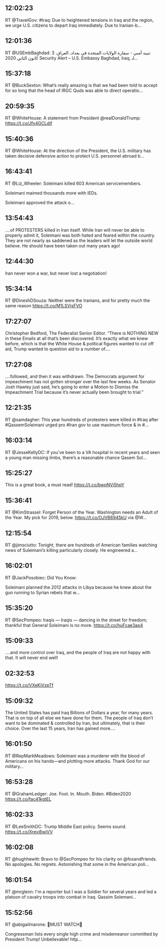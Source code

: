 ## 12:02:23
RT @TravelGov: #Iraq: Due to heightened tensions in Iraq and the region, we urge U.S. citizens to depart Iraq immediately. Due to Iranian-b…
## 12:01:36
RT @USEmbBaghdad: تنبيه أمني - سفارة الولايات المتحدة في بغداد، العراق، 3 كانون الثاني  2020
Security Alert – U.S. Embassy Baghdad, Iraq, J…
## 15:37:18
RT @BuckSexton: What’s really amazing is that we had been told to accept for so long that the head of IRGC Quds was able to direct operatio…
## 20:59:35
RT @WhiteHouse: A statement from President @realDonaldTrump: https://t.co/Jfy4GCLdif
## 15:40:36
RT @WhiteHouse: At the direction of the President, the U.S. military has taken decisive defensive action to protect U.S. personnel abroad b…
## 16:43:41
RT @Liz_Wheeler: Soleimani killed 603 American servicemembers.

Soleimani maimed thousands more with IEDs.

Soleimani approved the attack o…
## 13:54:43
....of PROTESTERS killed in Iran itself. While Iran will never be able to properly admit it, Soleimani was both hated and feared within the country. They are not nearly as saddened as the leaders will let the outside world believe. He should have been taken out many years ago!
## 12:44:30
Iran never won a war, but never lost a negotiation!
## 15:34:14
RT @DineshDSouza: Neither were the Iranians, and for pretty much the same reason https://t.co/M1LSVjsFVO
## 17:27:07
Christopher Bedford, The Federalist Senior Editor. “There is NOTHING NEW in these Emails at all that’s been discovered. It’s exactly what we knew before, which is that the White House &amp; political figures wanted to cut off aid, Trump wanted to question aid to a number of....
## 17:27:08
....followed, and then it was withdrawn. The Democrats argument for impeachment has not gotten stronger over the last few weeks. As Senator Josh Hawley just said, he’s going to enter a Motion to Dismiss the Impeachment Trial because it’s never actually been brought to trial.”
## 12:21:35
RT @samdagher: This year hundreds of protesters were killed in #Iraq after #QassemSoleimani urged pro #Iran gov to use maximum force &amp; in #…
## 16:03:14
RT @JesseKellyDC: If you’ve been to a VA hospital in recent years and seen a young man missing limbs, there’s a reasonable chance Qasem Sol…
## 15:25:27
This is a great book, a must read! https://t.co/bwpNVi5hpY
## 15:36:41
RT @KimStrassel: Forget Person of the Year. Washington needs an Adult of the Year. My pick for 2019, below.  https://t.co/OJVB6945kU via @W…
## 12:15:54
RT @jimsciutto: Tonight, there are hundreds of American families watching news of Suleimani’s killing particularly closely. He engineered a…
## 16:02:01
RT @JackPosobiec: Did You Know: 

Soleimani planned the 2012 attacks in Libya because he knew about the gun running to Syrian rebels that w…
## 15:35:20
RT @SecPompeo: Iraqis — Iraqis — dancing in the street for freedom; thankful that General Soleimani is no more. https://t.co/huFcae3ap4
## 15:09:33
....and more control over Iraq, and the people of Iraq are not happy with that. It will never end well!
## 02:32:53
https://t.co/VXeKiVzpTf
## 15:09:32
The United States has paid Iraq Billions of Dollars a year, for many years. That is on top of all else we have done for them. The people of Iraq don’t want to be dominated &amp; controlled by Iran, but ultimately, that is their choice. Over the last 15 years, Iran has gained more....
## 16:01:50
RT @RepMarkMeadows: Soleimani was a murderer with the blood of Americans on his hands—and plotting more attacks. Thank God for our military…
## 16:53:28
RT @GrahamLedger: Joe. Foot. In. Mouth. Biden. #Biden2020 https://t.co/fac41kgtEL
## 16:02:33
RT @LeeSmithDC: Trump Middle East policy. Seems sound. https://t.co/Xrevi6wiVV
## 16:02:08
RT @hughhewitt: Bravo to @SecPompeo for his clarity on @foxandfriends. No apologies. No regrets. Astonishing that some in the American poli…
## 16:01:54
RT @mrglenn: I'm a reporter but I was a Soldier for several years and led a platoon of cavalry troops into combat in Iraq. Qassim Solemani…
## 15:52:56
RT @abigailmarone: 🚨MUST WATCH🚨

Congressman lists every single high crime and misdemeanor committed by President Trump! Unbelievable! http…
